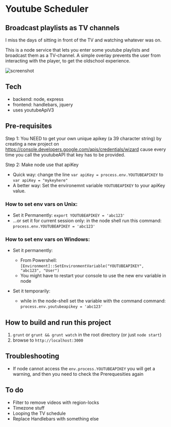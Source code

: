 # Youtube Scheduler
## Broadcast playlists as TV channels
I miss the days of sitting in front of the TV and watching whatever was on.

This is a node service that lets you enter some youtube playlists and broadcast them as a TV-channel. 
A simple overlay prevents the user from interacting with the player, to get the oldschool experience.

![screenshot](http://i.imgur.com/220jd5k.jpg)

## Tech
+ backend: node, express
+ frontend: handlebars, jquery
+ uses youtubeApiV3

## Pre-requisites
Step 1: You NEED to get your own unique apikey (a 39 character string) by creating a new project on https://console.developers.google.com/apis/credentials/wizard
cause every time you call the youtubeAPI that key has to be provided.

Step 2: Make node use that apiKey
* Quick way: change the line `var apiKey = process.env.YOUTUBEAPIKEY` to `var apiKey = "mykeyhere"`
* A better way: Set the environemnt variable `YOUTUBEAPIKEY` to your apiKey value.

### How to set env vars on Unix: 
* Set it Permanently: `export YOUTUBEAPIKEY = 'abc123'` 
* ...or set it for current session only: in the node shell run this command: `process.env.YOUTUBEAPIKEY = 'abc123'`

### How to set env vars on Windows:
* Set it permanently:
  * From Powershell:
 `[Environment]::SetEnvironmentVariable("YOUTUBEAPIKEY", "abc123", "User")`
  * You might have to restart your console to use the new env variable in node
  
* Set it temporarily:
  * while in the node-shell set the variable with the command command: `process.env.youtubeapikey = 'abc123'`
 
## How to build and run this project
1. `grunt` or `grunt && grunt watch` in the root directory (or just `node start`)
2. browse to `http://localhost:3000` 

## Troubleshooting
* If node cannot access the `env.process.YOUTUBEAPIKEY` you will get a warning, and then you need to check the Prerequesities again

## To do
* Filter to remove videos with region-locks
* Timezone stuff
* Looping the TV schedule 
* Replace Handlebars with something else
